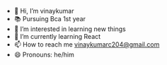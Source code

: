 - 👋 Hi, I’m vinaykumar
- 📚 Pursuing Bca 1st year
- 👀 I’m interested in learning new things
- 🌱 I’m currently learning React
- 📫 How to reach me vinaykumarc204@gmail.com
- 😄 Pronouns: he/him


<!---
vinaykumarc29/vinaykumarc29 is a ✨ special ✨ repository because its `README.md` (this file) appears on your GitHub profile.
You can click the Preview link to take a look at your changes.
--->
